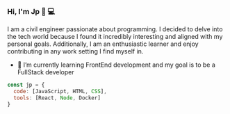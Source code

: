 ### Hi, I'm Jp 👋 💻

I am a civil engineer passionate about programming. I decided to delve into the tech world because I found it incredibly interesting and aligned with my personal goals. Additionally, I am an enthusiastic learner and enjoy contributing in any work setting I find myself in.

- 🌱 I’m currently learning FrontEnd development and my goal is to be a FullStack developer
```js
const jp = {
  code: [JavaScript, HTML, CSS],
  tools: [React, Node, Docker]
}
```

<!--
**Jpc77/Jpc77** is a ✨ _special_ ✨ repository because its `README.md` (this file) appears on your GitHub profile.

Here are some ideas to get you started:

- 🔭 I’m currently working on ...
 ...
- 👯 I’m looking to collaborate on ...
- 🤔 I’m looking for help with ...
- 💬 Ask me about ...
- 📫 How to reach me: ...
- 😄 Pronouns: ...
- ⚡ Fun fact: ...
-->
